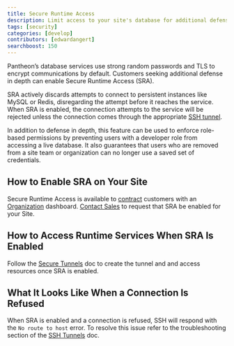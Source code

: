 ```yaml
---
title: Secure Runtime Access
description: Limit access to your site's database for additional defense against traffic-based attacks and unauthorized access.
tags: [security]
categories: [develop]
contributors: [edwardangert]
searchboost: 150
---
```


Pantheon’s database services use strong random passwords and TLS to encrypt communications by default. Customers seeking additional defense in depth can enable Secure Runtime Access (SRA).

SRA actively discards attempts to connect to persistent instances like MySQL or Redis, disregarding the attempt before it reaches the service. When SRA is enabled, the connection attempts to the service will be rejected unless the connection comes through the appropriate [SSH tunnel](/ssh-tunnels).

In addition to defense in depth, this feature can be used to enforce role-based permissions by preventing users with a developer role from accessing a live database. It also guarantees that users who are removed from a site team or organization can no longer use a saved set of credentials.

## How to Enable SRA on Your Site

Secure Runtime Access is available to [contract](https://pantheon.io/plans/pricing) customers with an [Organization](/organizations) dashboard. [Contact Sales](https://pantheon.io/contact-us) to request that SRA be enabled for your Site.

## How to Access Runtime Services When SRA Is Enabled

Follow the [Secure Tunnels](/ssh-tunnels) doc to create the tunnel and and access resources once SRA is enabled.

## What It Looks Like When a Connection Is Refused

When SRA is enabled and a connection is refused, SSH will respond with the `No route to host` error. To resolve this issue refer to the troubleshooting section of the [SSH Tunnels](/ssh-tunnels) doc.
